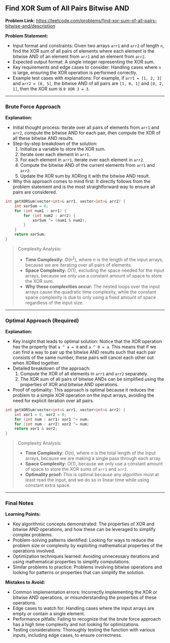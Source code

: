 ## Find XOR Sum of All Pairs Bitwise AND
**Problem Link:** https://leetcode.com/problems/find-xor-sum-of-all-pairs-bitwise-and/description

**Problem Statement:**
- Input format and constraints: Given two arrays `arr1` and `arr2` of length `n`, find the XOR sum of all pairs of elements where each element is the bitwise AND of an element from `arr1` and an element from `arr2`.
- Expected output format: A single integer representing the XOR sum.
- Key requirements and edge cases to consider: Handling cases where `n` is large, ensuring the XOR operation is performed correctly.
- Example test cases with explanations: For example, if `arr1 = [1, 2, 3]` and `arr2 = [6, 5]`, the bitwise AND of all pairs are `[1, 0, 1]` and `[0, 2, 1]`, then the XOR sum is `0 XOR 3 = 3`.

---

### Brute Force Approach
**Explanation:**
- Initial thought process: Iterate over all pairs of elements from `arr1` and `arr2`, compute the bitwise AND for each pair, then compute the XOR of all these bitwise AND results.
- Step-by-step breakdown of the solution:
  1. Initialize a variable to store the XOR sum.
  2. Iterate over each element in `arr1`.
  3. For each element in `arr1`, iterate over each element in `arr2`.
  4. Compute the bitwise AND of the current elements from `arr1` and `arr2`.
  5. Update the XOR sum by XORing it with the bitwise AND result.
- Why this approach comes to mind first: It directly follows from the problem statement and is the most straightforward way to ensure all pairs are considered.

```cpp
int getXORSum(vector<int>& arr1, vector<int>& arr2) {
    int xorSum = 0;
    for (int num1 : arr1) {
        for (int num2 : arr2) {
            xorSum ^= (num1 & num2);
        }
    }
    return xorSum;
}
```

> Complexity Analysis:
> - **Time Complexity:** $O(n^2)$, where $n$ is the length of the input arrays, because we are iterating over all pairs of elements.
> - **Space Complexity:** $O(1)$, excluding the space needed for the input arrays, because we only use a constant amount of space to store the XOR sum.
> - **Why these complexities occur:** The nested loops over the input arrays cause the quadratic time complexity, while the constant space complexity is due to only using a fixed amount of space regardless of the input size.

---

### Optimal Approach (Required)
**Explanation:**
- Key insight that leads to optimal solution: Notice that the XOR operation has the property that `a ^ a = 0` and `a ^ 0 = a`. This means that if we can find a way to pair up the bitwise AND results such that each pair consists of the same number, these pairs will cancel each other out when XORed together.
- Detailed breakdown of the approach:
  1. Compute the XOR of all elements in `arr1` and `arr2` separately.
  2. The XOR sum of all pairs of bitwise ANDs can be simplified using the properties of XOR and bitwise AND operations.
- Proof of optimality: This approach is optimal because it reduces the problem to a simple XOR operation on the input arrays, avoiding the need for explicit iteration over all pairs.

```cpp
int getXORSum(vector<int>& arr1, vector<int>& arr2) {
    int xor1 = 0, xor2 = 0;
    for (int num : arr1) xor1 ^= num;
    for (int num : arr2) xor2 ^= num;
    return xor1 & xor2;
}
```

> Complexity Analysis:
> - **Time Complexity:** $O(n)$, where $n$ is the total length of the input arrays, because we are making a single pass through each array.
> - **Space Complexity:** $O(1)$, because we only use a constant amount of space to store the XOR sums of `arr1` and `arr2`.
> - **Optimality proof:** This is optimal because any algorithm must at least read the input, and we do so in linear time while using constant extra space.

---

### Final Notes

**Learning Points:**
- Key algorithmic concepts demonstrated: The properties of XOR and bitwise AND operations, and how these can be leveraged to simplify complex problems.
- Problem-solving patterns identified: Looking for ways to reduce the problem size or complexity by exploiting mathematical properties of the operations involved.
- Optimization techniques learned: Avoiding unnecessary iterations and using mathematical properties to simplify computations.
- Similar problems to practice: Problems involving bitwise operations and looking for patterns or properties that can simplify the solution.

**Mistakes to Avoid:**
- Common implementation errors: Incorrectly implementing the XOR or bitwise AND operations, or misunderstanding the properties of these operations.
- Edge cases to watch for: Handling cases where the input arrays are empty or contain a single element.
- Performance pitfalls: Failing to recognize that the brute force approach has a high time complexity and not looking for optimizations.
- Testing considerations: Thoroughly testing the function with various inputs, including edge cases, to ensure correctness.